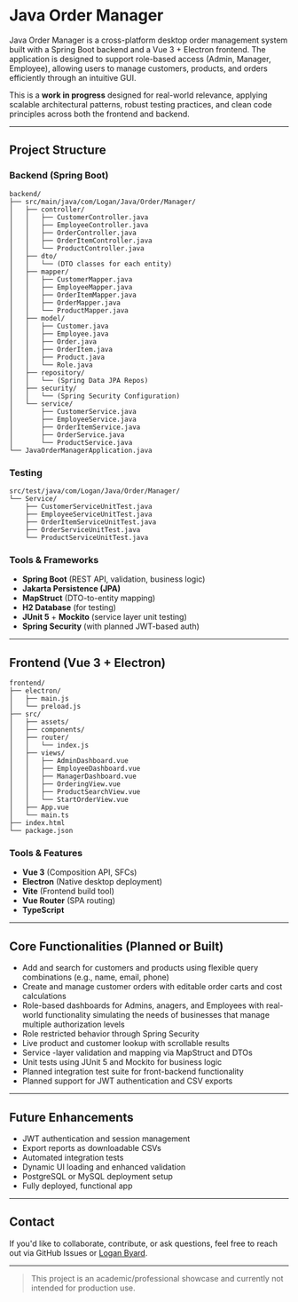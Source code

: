 # Java Order Manager

Java Order Manager is a cross-platform desktop order management system built with a Spring Boot backend and a Vue 3 + Electron frontend. The application is designed to support role-based access (Admin, Manager, Employee), allowing users to manage customers, products, and orders efficiently through an intuitive GUI.

This is a **work in progress** designed for real-world relevance, applying scalable architectural patterns, robust testing practices, and clean code principles across both the frontend and backend.

---

## Project Structure

### Backend (Spring Boot)

```
backend/
├── src/main/java/com/Logan/Java/Order/Manager/
│   ├── controller/
│   │   ├── CustomerController.java
│   │   ├── EmployeeController.java
│   │   ├── OrderController.java
│   │   ├── OrderItemController.java
│   │   └── ProductController.java
│   ├── dto/
│   │   └── (DTO classes for each entity)
│   ├── mapper/
│   │   ├── CustomerMapper.java
│   │   ├── EmployeeMapper.java
│   │   ├── OrderItemMapper.java
│   │   ├── OrderMapper.java
│   │   └── ProductMapper.java
│   ├── model/
│   │   ├── Customer.java
│   │   ├── Employee.java
│   │   ├── Order.java
│   │   ├── OrderItem.java
│   │   ├── Product.java
│   │   └── Role.java
│   ├── repository/
│   │   └── (Spring Data JPA Repos)
│   ├── security/
│   │   └── (Spring Security Configuration)
│   └── service/
│       ├── CustomerService.java
│       ├── EmployeeService.java
│       ├── OrderItemService.java
│       ├── OrderService.java
│       └── ProductService.java
└── JavaOrderManagerApplication.java
```

### Testing

```
src/test/java/com/Logan/Java/Order/Manager/
└── Service/
    ├── CustomerServiceUnitTest.java
    ├── EmployeeServiceUnitTest.java
    ├── OrderItemServiceUnitTest.java
    ├── OrderServiceUnitTest.java
    └── ProductServiceUnitTest.java
```

### Tools & Frameworks

- **Spring Boot** (REST API, validation, business logic)
- **Jakarta Persistence (JPA)**
- **MapStruct** (DTO-to-entity mapping)
- **H2 Database** (for testing)
- **JUnit 5** + **Mockito** (service layer unit testing)
- **Spring Security** (with planned JWT-based auth)

---

## Frontend (Vue 3 + Electron)

```
frontend/
├── electron/
│   ├── main.js
│   └── preload.js
├── src/
│   ├── assets/
│   ├── components/
│   ├── router/
│   │   └── index.js
│   ├── views/
│   │   ├── AdminDashboard.vue
│   │   ├── EmployeeDashboard.vue
│   │   ├── ManagerDashboard.vue
│   │   ├── OrderingView.vue
│   │   ├── ProductSearchView.vue
│   │   └── StartOrderView.vue
│   ├── App.vue
│   └── main.ts
├── index.html
└── package.json
```

### Tools & Features

- **Vue 3** (Composition API, SFCs)
- **Electron** (Native desktop deployment)
- **Vite** (Frontend build tool)
- **Vue Router** (SPA routing)
- **TypeScript**

---

## Core Functionalities (Planned or Built)

- Add and search for customers and products using flexible query combinations (e.g., name, email, phone)
- Create and manage customer orders with editable order carts and cost calculations
- Role-based dashboards for Admins, anagers, and Employees with real-world functionality simulating the needs of businesses that manage multiple authorization levels
- Role restricted behavior through Spring Security
- Live product and customer lookup with scrollable results
- Service -layer validation and mapping via MapStruct and DTOs
- Unit tests using JUnit 5 and Mockito for business logic
- Planned integration test suite for front-backend functionality
- Planned support for JWT authentication and CSV exports

---

## Future Enhancements

- JWT authentication and session management
- Export reports as downloadable CSVs
- Automated integration tests
- Dynamic UI loading and enhanced validation
- PostgreSQL or MySQL deployment setup 
- Fully deployed, functional app

---

## Contact

If you'd like to collaborate, contribute, or ask questions, feel free to reach out via GitHub Issues or [Logan Byard](mailto\:lbyard@wisc.edu).

---

> This project is an academic/professional showcase and currently not intended for production use.


